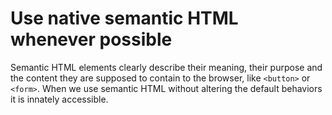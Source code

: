 # Use native semantic HTML whenever possible

Semantic HTML elements clearly describe their meaning, their purpose and the content they are supposed to contain to the browser, like `<button>` or `<form>`. When we use semantic HTML without altering the default behaviors it is innately accessible. 
